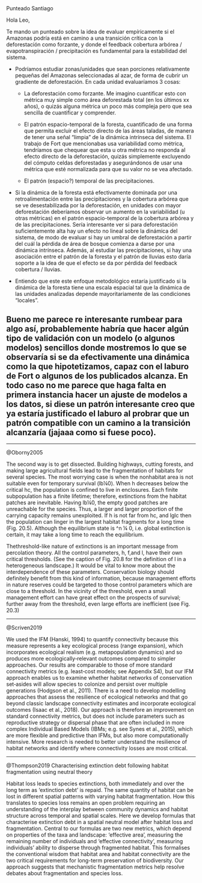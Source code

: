 
##

Punteado Santiago

Hola Leo,

Te mando un punteado sobre la idea de evaluar empíricamente si el Amazonas podría está en camino a una transición crítica con la deforestación como forzante, y donde el feedback cobertura arbórea / evapotranspiración / precipitación es fundamental para la estabilidad del sistema.

* Podríamos estudiar zonas/unidades que sean porciones relativamente pequeñas del Amazonas seleccionadas al azar, de forma de cubrir un gradiente de deforestación.
En cada unidad evaluaríamos 3 cosas:

	* La deforestación como forzante. Me imagino cuantificar esto con métrica muy simple como área deforestada total (en los últimos xx años), o quizás alguna métrica un poco más compleja pero que sea sencilla de cuantificar y comprender. 

	* El patrón espacio-temporal de la foresta, cuantificado de una forma que permita excluir el efecto directo de las áreas taladas, de manera de tener una señal “limpia” de la dinámica intrínseca del sistema. El trabajo de Fort que mencionabas usa variabilidad como métrica, tendríamos que chequear que esta u otra métrica no responda al efecto directo de la deforestación, quizás simplemente excluyendo del cómputo celdas deforestadas y asegurándonos de usar una métrica que esté normalizada para que su valor no se vea afectado.    

	* El patrón (espacio?) temporal de las precipitaciones.  

* Si la dinámica de la foresta está efectivamente dominada por una retroalimentación entre las precipitaciones y la cobertura arbórea que se ve desestabilizada por la deforestación, en unidades con mayor deforestación deberíamos observar un aumento en la variabilidad (u otras métricas) en el patrón espacio-temporal de la cobertura arbórea y de las precipitaciones. Sería interesante ver si para deforestación suficientemente alta hay un efecto no lineal sobre la dinámica del sistema, de modo de evaluar si hay un umbral de deforestación a partir del cuál la pérdida de área de bosque comienza a darse por una dinámica intrínseca. Además, al estudiar las precipitaciones, si hay una asociación entre el patrón de la foresta y el patrón de lluvias esto daría soporte a la idea de que el efecto se da por pérdida del feedback cobertura / lluvias.

* Entiendo que este este enfoque metodológico estaría justificado si la dinámica de la foresta tiene una escala espacial tal que la dinámica de las unidades analizadas depende mayoritariamente de las condiciones “locales”.

Bueno me parece re interesante rumbear para algo así, probablemente habría que hacer algún tipo de validación con un modelo (o algunos modelos) sencillos donde mostremos lo que se observaría si se da efectivamente una dinámica como la que hipotetizamos, capaz con el laburo de Fort o algunos de los publicados alcanza. En todo caso no me parece que haga falta en primera instancia hacer un ajuste de modelos a los datos, si diese un patrón interesante creo que ya estaría justificado el laburo al probrar que un patrón compatible con un camino a la transición alcanzaría (jajaaa como si fuese poco).
------------------------


--------------------
@Oborny2005

The second way is to get dissected. Building highways, cutting forests, and making large agricultural fields lead to the fragmentation of habitats for several species. The most worrying case is when the nonhabitat area is not suitable even for temporary survival (lb¼0). When h decreases below the critical hc, the population is confined to live in enclosures. Each finite subpopulation has a finite lifetime; therefore, extinctions from the habitat patches are inevitable. Having lb¼0, the empty good patches are unreachable for the species. Thus, a larger and larger proportion of the carrying capacity remains unexploited. If h is not far from hc, and lglc then the population can linger in the largest habitat fragments for a long time (Fig. 20.5). Although the equilibrium state is ^n ¼ 0, i.e. global extinction is certain, it may take a long time to reach the equilibrium.

Thethreshold-like nature of extinctions is an important message from percolation theory. All the control parameters, h, f,and l, have their own critical thresholds. (See the caption of Fig. 20.8 for the definition of l in a heterogeneous landscape.) It would be vital to know more about the interdependence of these parameters. Conservation biology should definitely benefit from this kind of information, because management efforts in nature reserves could be targeted to those control parameters which are close to a threshold. In the vicinity of the threshold, even a small management effort can have great effect on the prospects of survival; further away from the threshold, even large efforts are inefficient (see Fig. 20.3)

------------------
@Scriven2019

We used the IFM (Hanski, 1994) to quantify connectivity because this measure represents a key ecological process (range expansion), which incorporates ecological realism (e.g. metapopulation dynamics) and so produces more ecologically‐relevant outcomes compared to simpler approaches. Our results are comparable to those of more standard connectivity metrics (e.g. least‐cost models; see Appendix S4), but our IFM approach enables us to examine whether habitat networks of conservation set‐asides will allow species to colonize and persist over multiple generations (Hodgson et al., 2011). There is a need to develop modelling approaches that assess the resilience of ecological networks and that go beyond classic landscape connectivity estimates and incorporate ecological outcomes (Isaac et al., 2018). Our approach is therefore an improvement on standard connectivity metrics, but does not include parameters such as reproductive strategy or dispersal phase that are often included in more complex Individual Based Models (IBMs; e.g. see Synes et al., 2015), which are more flexible and predictive than IFMs, but also more computationally intensive. More research is needed to better understand the resilience of habitat networks and identify where connectivity losses are most critical.


---------
@Thompson2019 Characterising extinction debt following habitat fragmentation using neutral theory

Habitat loss leads to species extinctions, both immediately and over the long term as ‘extinction debt’ is repaid. The same quantity of habitat can be lost in different spatial patterns with varying habitat fragmentation. How this translates to species loss remains an open problem requiring an understanding of the interplay between community dynamics and habitat structure across temporal and spatial scales. Here we develop formulas that characterise extinction debt in a spatial neutral model after habitat loss and fragmentation. Central to our formulas are two new metrics, which depend on properties of the taxa and landscape: ‘effective area’, measuring the remaining number of individuals and ‘effective connectivity’, measuring individuals’ ability to disperse through fragmented habitat. This formalises the conventional wisdom that habitat area and habitat connectivity are the two critical requirements for long-term preservation of biodiversity. Our approach suggests that mechanistic fragmentation metrics help resolve debates about fragmentation and species loss.


